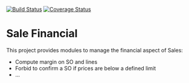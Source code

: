 [![Build Status](https://travis-ci.org/OCA/sale-financial.svg?branch=8.0)](https://travis-ci.org/OCA/sale-financial)
[![Coverage Status](https://coveralls.io/repos/OCA/sale-financial/badge.png?branch=8.0)](https://coveralls.io/r/OCA/sale-financial?branch=8.0)

Sale Financial
==============


This project provides modules to manage the financial aspect of Sales:

- Compute margin on SO and lines
- Forbid to confirm a SO if prices are below a defined limit
- ...
